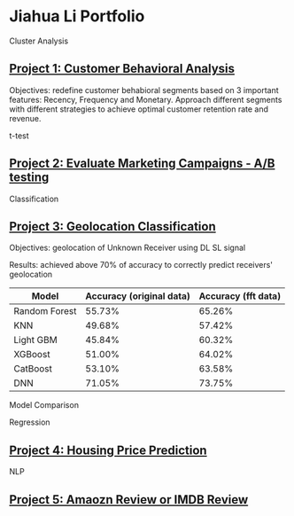 # Jiahua Li Portfolio

Cluster Analysis
## [Project 1: Customer Behavioral Analysis](https://github.com/jiahualihuanahuan/RFM-analysis)

Objectives: redefine customer behabioral segments based on 3 important features: Recency, Frequency and Monetary. Approach different segments with different strategies to achieve optimal customer retention rate and revenue.


t-test
## [Project 2: Evaluate Marketing Campaigns - A/B testing](https://github.com/jiahualihuanahuan/ab_testing)

Classification
## [Project 3: Geolocation Classification](https://github.com/jiahualihuanahuan/geolocation-classification)
Objectives: geolocation of Unknown Receiver using DL SL signal

Results: achieved above 70% of accuracy to correctly predict receivers' geolocation

| Model | Accuracy (original data) | Accuracy (fft data) |
| ----------- | ----------- |----------- |
| Random Forest | 55.73% | 65.26% |
| KNN | 49.68% |57.42% |
| Light GBM | 45.84% | 60.32% |
| XGBoost | 51.00% |64.02% |
| CatBoost | 53.10% |63.58% |
| DNN | 71.05% |73.75% |

Model Comparison

Regression
## [Project 4: Housing Price Prediction](https://github.com/jiahualihuanahuan/)

NLP
## [Project 5: Amaozn Review or IMDB Review](https://github.com/jiahualihuanahuan/)
